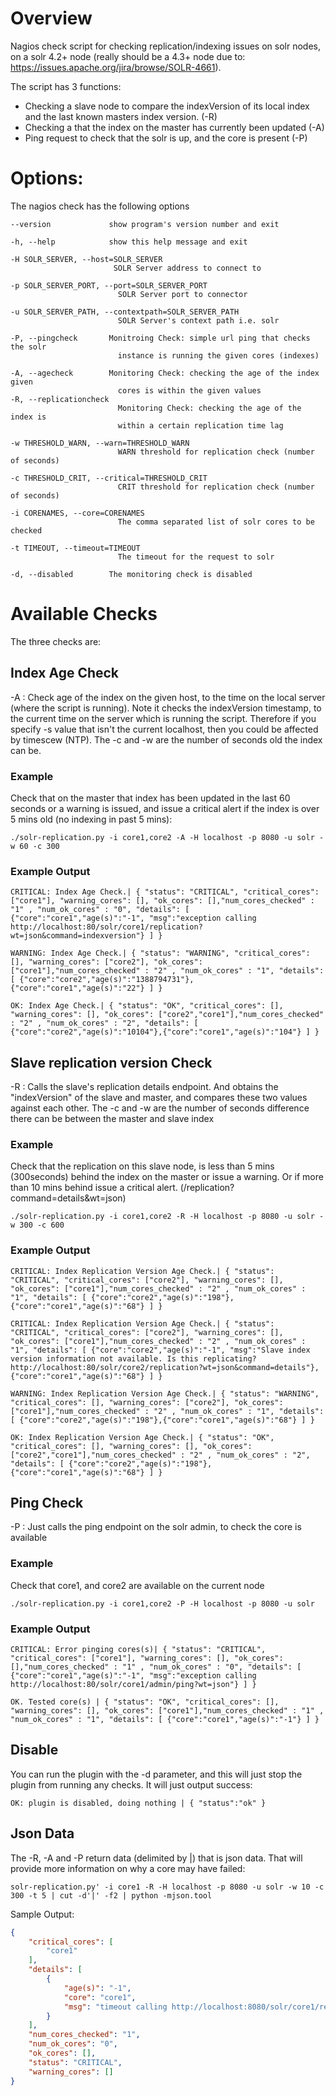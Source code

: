 # Overview

Nagios check script for checking replication/indexing issues on solr nodes, on a solr 4.2+ node (really should be a 4.3+
node due to: https://issues.apache.org/jira/browse/SOLR-4661).

The script has 3 functions:

- Checking a slave node to compare the indexVersion of its local index and the last known masters index version. (-R)
- Checking a that the index on the master has currently been updated (-A)
- Ping request to check that the solr is up, and the core is present (-P)

# Options:

The nagios check has the following options

```
--version             show program's version number and exit

-h, --help            show this help message and exit

-H SOLR_SERVER, --host=SOLR_SERVER
                       SOLR Server address to connect to

-p SOLR_SERVER_PORT, --port=SOLR_SERVER_PORT
                        SOLR Server port to connector

-u SOLR_SERVER_PATH, --contextpath=SOLR_SERVER_PATH
                        SOLR Server's context path i.e. solr

-P, --pingcheck       Monitroing Check: simple url ping that checks the solr
                        instance is running the given cores (indexes)

-A, --agecheck        Monitoring Check: checking the age of the index given
                        cores is within the given values
-R, --replicationcheck
                        Monitoring Check: checking the age of the index is
                        within a certain replication time lag

-w THRESHOLD_WARN, --warn=THRESHOLD_WARN
                        WARN threshold for replication check (number of seconds)

-c THRESHOLD_CRIT, --critical=THRESHOLD_CRIT
                        CRIT threshold for replication check (number of seconds)

-i CORENAMES, --core=CORENAMES
                        The comma separated list of solr cores to be checked

-t TIMEOUT, --timeout=TIMEOUT
                        The timeout for the request to solr

-d, --disabled        The monitoring check is disabled

```

# Available Checks

The three checks are:

## Index Age Check

-A  : Check age of the index on the given host, to the time on the local server (where the script is running).  Note it checks the indexVersion
      timestamp, to the current time on the server which is running the script.  Therefore if you specify -s value that isn't the current localhost,
      then you could be affected by timescew (NTP). The -c and -w are the number of seconds old the index can be.

### Example

Check that on the master that index has been updated in the last 60 seconds or a warning is issued, and issue a critical alert if the
index is over 5 mins old (no indexing in past 5 mins):

```
./solr-replication.py -i core1,core2 -A -H localhost -p 8080 -u solr -w 60 -c 300
```

### Example Output

```
CRITICAL: Index Age Check.| { "status": "CRITICAL", "critical_cores": ["core1"], "warning_cores": [], "ok_cores": [],"num_cores_checked" : "1" , "num_ok_cores" : "0", "details": [ {"core":"core1","age(s)":"-1", "msg":"exception calling http://localhost:80/solr/core1/replication?wt=json&command=indexversion"} ] }

WARNING: Index Age Check.| { "status": "WARNING", "critical_cores": [], "warning_cores": ["core2"], "ok_cores": ["core1"],"num_cores_checked" : "2" , "num_ok_cores" : "1", "details": [ {"core":"core2","age(s)":"1388794731"},{"core":"core1","age(s)":"22"} ] }

OK: Index Age Check.| { "status": "OK", "critical_cores": [], "warning_cores": [], "ok_cores": ["core2","core1"],"num_cores_checked" : "2" , "num_ok_cores" : "2", "details": [ {"core":"core2","age(s)":"10104"},{"core":"core1","age(s)":"104"} ] }

```

## Slave replication version Check

-R  : Calls the slave's replication details endpoint. And obtains the "indexVersion" of the slave and master, and compares these two values against
      each other.  The -c and -w are the number of seconds difference there can be between the master and slave index

### Example
Check that the replication on this slave node, is less than 5 mins (300seconds) behind the index on the master or issue a warning.
Or if more than 10 mins behind issue a critical alert. (/replication?command=details&wt=json)

```
./solr-replication.py -i core1,core2 -R -H localhost -p 8080 -u solr -w 300 -c 600
```

### Example Output

```
CRITICAL: Index Replication Version Age Check.| { "status": "CRITICAL", "critical_cores": ["core2"], "warning_cores": [], "ok_cores": ["core1"],"num_cores_checked" : "2" , "num_ok_cores" : "1", "details": [ {"core":"core2","age(s)":"198"},{"core":"core1","age(s)":"68"} ] }

CRITICAL: Index Replication Version Age Check.| { "status": "CRITICAL", "critical_cores": ["core2"], "warning_cores": [], "ok_cores": ["core1"],"num_cores_checked" : "2" , "num_ok_cores" : "1", "details": [ {"core":"core2","age(s)":"-1", "msg":"Slave index version information not available. Is this replicating? http://localhost:80/solr/core2/replication?wt=json&command=details"},{"core":"core1","age(s)":"68"} ] }

WARNING: Index Replication Version Age Check.| { "status": "WARNING", "critical_cores": [], "warning_cores": ["core2"], "ok_cores": ["core1"],"num_cores_checked" : "2" , "num_ok_cores" : "1", "details": [ {"core":"core2","age(s)":"198"},{"core":"core1","age(s)":"68"} ] }

OK: Index Replication Version Age Check.| { "status": "OK", "critical_cores": [], "warning_cores": [], "ok_cores": ["core2","core1"],"num_cores_checked" : "2" , "num_ok_cores" : "2", "details": [ {"core":"core2","age(s)":"198"},{"core":"core1","age(s)":"68"} ] }

```

## Ping Check
-P  : Just calls the ping endpoint on the solr admin, to check the core is available


### Example
Check that core1, and core2 are available on the current node

```
./solr-replication.py -i core1,core2 -P -H localhost -p 8080 -u solr
```

### Example Output

```
CRITICAL: Error pinging cores(s)| { "status": "CRITICAL", "critical_cores": ["core1"], "warning_cores": [], "ok_cores": [],"num_cores_checked" : "1" , "num_ok_cores" : "0", "details": [ {"core":"core1","age(s)":"-1", "msg":"exception calling http://localhost:80/solr/core1/admin/ping?wt=json"} ] }

OK. Tested core(s) | { "status": "OK", "critical_cores": [], "warning_cores": [], "ok_cores": ["core1"],"num_cores_checked" : "1" , "num_ok_cores" : "1", "details": [ {"core":"core1","age(s)":"-1"} ] }

```

## Disable

You can run the plugin with the -d parameter, and this will just stop the plugin from running any checks.  It will
just output success:

```
OK: plugin is disabled, doing nothing | { "status":"ok" }
```

## Json Data

The -R, -A and -P return data (delimited by |) that is json data.  That will provide more information on why a core may have failed:

```
solr-replication.py' -i core1 -R -H localhost -p 8080 -u solr -w 10 -c 300 -t 5 | cut -d'|' -f2 | python -mjson.tool
```

Sample Output:
```json
{
    "critical_cores": [
        "core1"
    ],
    "details": [
        {
            "age(s)": "-1",
            "core": "core1",
            "msg": "timeout calling http://localhost:8080/solr/core1/replication?wt=json&command=details"
        }
    ],
    "num_cores_checked": "1",
    "num_ok_cores": "0",
    "ok_cores": [],
    "status": "CRITICAL",
    "warning_cores": []
}
```
